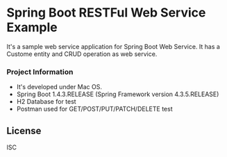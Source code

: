 # Spring Boot RESTFul Web Service Example

It's a sample web service application for Spring Boot Web Service. It has a Custome entity and CRUD operation as web service.

### Project Information

* It's developed under Mac OS.
* Spring Boot 1.4.3.RELEASE (Spring Framework version 4.3.5.RELEASE)
* H2 Database for test
* Postman used for GET/POST/PUT/PATCH/DELETE test


License
----

ISC
